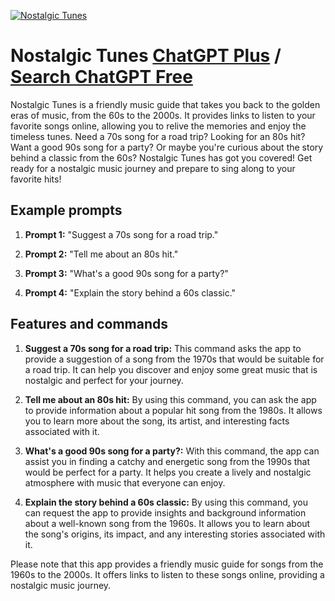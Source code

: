 
[![Nostalgic Tunes](https://files.oaiusercontent.com/file-lRMvS90sYLNQH0WN7O7M0fDU?se=2123-10-18T00%3A42%3A21Z&sp=r&sv=2021-08-06&sr=b&rscc=max-age%3D31536000%2C%20immutable&rscd=attachment%3B%20filename%3D0ad9b7e7-bdf1-4e18-b39a-6bcfd56cacb8.png&sig=uLWDwEtlp9OFIXoaoBw2dIvnbMs%2BTXb/TCk4cmhKzcg%3D)](https://chat.openai.com/g/g-74rteOb7S-nostalgic-tunes)

# Nostalgic Tunes [ChatGPT Plus](https://chat.openai.com/g/g-74rteOb7S-nostalgic-tunes) / [Search ChatGPT Free](https://gptcall.net/index.html#/?search=Nostalgic%20Tunes)

Nostalgic Tunes is a friendly music guide that takes you back to the golden eras of music, from the 60s to the 2000s. It provides links to listen to your favorite songs online, allowing you to relive the memories and enjoy the timeless tunes. Need a 70s song for a road trip? Looking for an 80s hit? Want a good 90s song for a party? Or maybe you're curious about the story behind a classic from the 60s? Nostalgic Tunes has got you covered! Get ready for a nostalgic music journey and prepare to sing along to your favorite hits!

## Example prompts

1. **Prompt 1:** "Suggest a 70s song for a road trip."

2. **Prompt 2:** "Tell me about an 80s hit."

3. **Prompt 3:** "What's a good 90s song for a party?"

4. **Prompt 4:** "Explain the story behind a 60s classic."


## Features and commands

1. **Suggest a 70s song for a road trip:** This command asks the app to provide a suggestion of a song from the 1970s that would be suitable for a road trip. It can help you discover and enjoy some great music that is nostalgic and perfect for your journey.

2. **Tell me about an 80s hit:** By using this command, you can ask the app to provide information about a popular hit song from the 1980s. It allows you to learn more about the song, its artist, and interesting facts associated with it.

3. **What's a good 90s song for a party?:** With this command, the app can assist you in finding a catchy and energetic song from the 1990s that would be perfect for a party. It helps you create a lively and nostalgic atmosphere with music that everyone can enjoy.

4. **Explain the story behind a 60s classic:** By using this command, you can request the app to provide insights and background information about a well-known song from the 1960s. It allows you to learn about the song's origins, its impact, and any interesting stories associated with it.

Please note that this app provides a friendly music guide for songs from the 1960s to the 2000s. It offers links to listen to these songs online, providing a nostalgic music journey.


